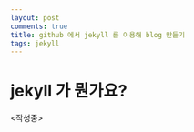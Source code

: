 ```yaml
---
layout: post
comments: true
title: github 에서 jekyll 를 이용해 blog 만들기 
tags: jekyll
---
```


# jekyll 가 뭔가요?

<작성중>
